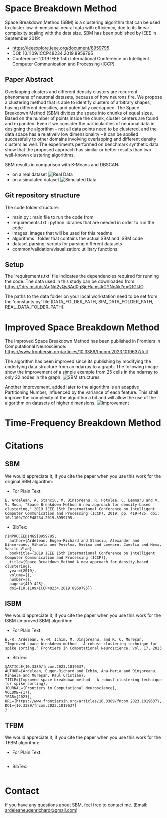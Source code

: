 # Space Breakdown Method
Space Breakdown Method (SBM) is a clustering algorithm that can be used to cluster low-dimensional neural data with efficiency, due to its linear complexity scaling with the data size.
SBM has been published by IEEE in September 2019:
- https://ieeexplore.ieee.org/document/8959795
- DOI: 10.1109/ICCP48234.2019.8959795
- Conference: 2019 IEEE 15th International Conference on Intelligent Computer Communication and Processing (ICCP)


## Paper Abstract
Overlapping clusters and different density clusters are recurrent phenomena of neuronal datasets, because of how neurons fire. We propose a clustering method that is able to identify clusters of arbitrary shapes, having different densities, and potentially overlapped. The Space Breakdown Method (SBM) divides the space into chunks of equal sizes. Based on the number of points inside the chunk, cluster centers are found and expanded. Even if we consider the particularities of neuronal data in designing the algorithm – not all data points need to be clustered, and the data space has a relatively low dimensionality – it can be applied successfully to other domains involving overlapping and different density clusters as well. The experiments performed on benchmark synthetic data show that the proposed approach has similar or better results than two well-known clustering algorithms. 

SBM results in comparison with K-Means and DBSCAN:
- on a real dataset
![Real Data](/images/real_data.PNG?raw=true)
- on a simulated dataset 
![Simulated Data](/images/simulated_data.PNG?raw=true)

## Git repository structure
The code folder structure:
- main.py : main file to run the code from
- requirements.txt : python libraries that are needed in order to run the code
- images: images that will be used for this readme
- algorithms : folder that contains the actual SBM and ISBM code
- dataset parsing: scripts for parsing different datasets
- common/validation/visualization: utilitary functions

## Setup
The 'requirements.txt' file indicates the dependencies required for running the code. The data used in this study can be downloaded from: https://1drv.ms/u/s!AgNd2yQs3Ad0gSjeHumstkCYNcAk?e=QfGIJO. 

The paths to the data folder on your local workstation need to be set from the 'constants.py' file (DATA_FOLDER_PATH, SIM_DATA_FOLDER_PATH, REAL_DATA_FOLDER_PATH).


# Improved Space Breakdown Method
The Improved Space Breakdown Method has been published in Frontiers in Computational Neuroscience: 
https://www.frontiersin.org/articles/10.3389/fncom.2023.1019637/full

The algorithm has been improved since its publishing by modifying the underlying data structure from an ndarray to a graph. The following image show the improvement of a simple example from 25 cells in the ndarray to only 22 nodes in the graph.
![SBM structures](/images/isbm_struct.PNG?raw=true)

Another improvement, added later to the algorithm is an adaptive Partitioning Number, influenced by the variance of each feature. This shall improve the complexity of the algorithm a bit and will allow the use of the algorithm on datasets of higher dimensions.
![Improvement](/images/isbm.png?raw=true)


# Time-Frequency Breakdown Method


# Citations
## SBM
We would appreciate it, if you cite the paper when you use this work for the original SBM algorithm:

- For Plain Text:
```
E. Ardelean, A. Stanciu, M. Dinsoreanu, R. Potolea, C. Lemnaru and V. V. Moca, "Space Breakdown Method A new approach for density-based clustering," 2019 IEEE 15th International Conference on Intelligent Computer Communication and Processing (ICCP), 2019, pp. 419-425, doi: 10.1109/ICCP48234.2019.8959795.
```

- BibTex:
```
@INPROCEEDINGS{8959795,
  author={Ardelean, Eugen-Richard and Stanciu, Alexander and Dinsoreanu, Mihaela and Potolea, Rodica and Lemnaru, Camelia and Moca, Vasile Vlad},
  booktitle={2019 IEEE 15th International Conference on Intelligent Computer Communication and Processing (ICCP)}, 
  title={Space Breakdown Method A new approach for density-based clustering}, 
  year={2019},
  volume={},
  number={},
  pages={419-425},
  doi={10.1109/ICCP48234.2019.8959795}}
```
## ISBM
We would appreciate it, if you cite the paper when you use this work for the ISBM (improved SBM) algorithm:

- For Plain Text:
```
E.-R. Ardelean, A.-M. Ichim, M. Dînşoreanu, and R. C. Mureşan, “Improved space breakdown method – A robust clustering technique for spike sorting,” Frontiers in Computational Neuroscience, vol. 17, 2023
```

- BibTex:
```
@ARTICLE{10.3389/fncom.2023.1019637,
AUTHOR={Ardelean, Eugen-Richard and Ichim, Ana-Maria and Dînşoreanu, Mihaela and Mureşan, Raul Cristian},   
TITLE={Improved space breakdown method – A robust clustering technique for spike sorting},      
JOURNAL={Frontiers in Computational Neuroscience},      
VOLUME={17},           
YEAR={2023},      
URL={https://www.frontiersin.org/articles/10.3389/fncom.2023.1019637},       
DOI={10.3389/fncom.2023.1019637}      
}
```

## TFBM
We would appreciate it, if you cite the paper when you use this work for the TFBM algorithm:

- For Plain Text:
```

```

- BibTex:
```

```

# Contact
If you have any questions about SBM, feel free to contact me. (Email: ardeleaneugenrichard@gmail.com)
